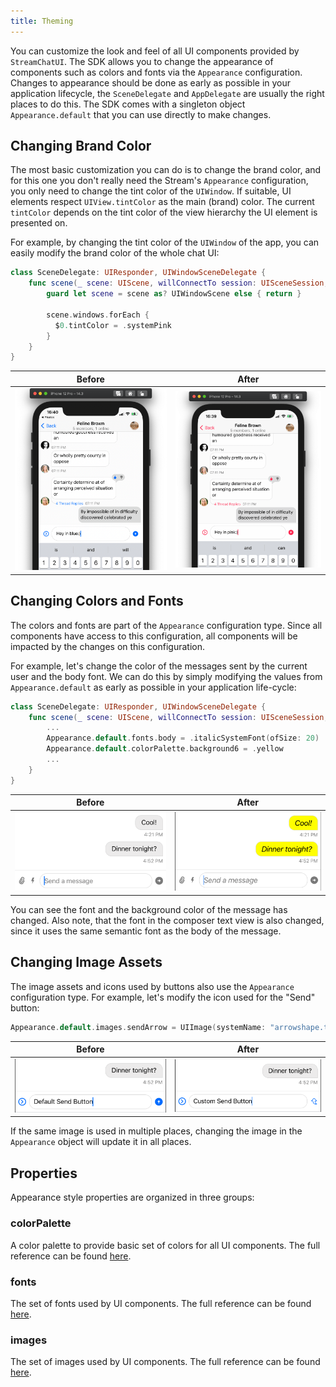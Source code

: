```yaml
---
title: Theming
---
```


You can customize the look and feel of all UI components provided by `StreamChatUI`. The SDK allows you to change the appearance of components such as colors and fonts via the `Appearance` configuration. Changes to appearance should be done as early as possible in your application lifecycle, the `SceneDelegate` and `AppDelegate` are usually the right places to do this. The SDK comes with a singleton object `Appearance.default` that you can use directly to make changes.

## Changing Brand Color

The most basic customization you can do is to change the brand color, and for this one you don't really need the Stream's `Appearance` configuration, you only need to change the tint color of the `UIWindow`. If suitable, UI elements respect `UIView.tintColor` as the main (brand) color. The current `tintColor` depends on the tint color of the view hierarchy the UI element is presented on.

For example, by changing the tint color of the `UIWindow` of the app, you can easily modify the brand color of the whole chat UI:

```swift
class SceneDelegate: UIResponder, UIWindowSceneDelegate {
    func scene(_ scene: UIScene, willConnectTo session: UISceneSession, options connectionOptions: UIScene.ConnectionOptions) {
        guard let scene = scene as? UIWindowScene else { return }

        scene.windows.forEach {
          $0.tintColor = .systemPink
        }
    }
}
```

| Before  | After |
| ------------- | ------------- |
| ![Chat UI with default tint color](../assets/blue-tint.png)  | ![Chat UI with pink tint color](../assets/pink-tint.png)  |

## Changing Colors and Fonts

The colors and fonts are part of the `Appearance` configuration type. Since all components have access to this configuration, all components will be impacted by the changes on this configuration.

For example, let's change the color of the messages sent by the current user and the body font. We can do this by simply modifying the values from `Appearance.default` as early as possible in your application life-cycle:
```swift
class SceneDelegate: UIResponder, UIWindowSceneDelegate {
    func scene(_ scene: UIScene, willConnectTo session: UISceneSession, options connectionOptions: UIScene.ConnectionOptions) {
        ...
        Appearance.default.fonts.body = .italicSystemFont(ofSize: 20)
        Appearance.default.colorPalette.background6 = .yellow
        ...
    }
}
```

| Before  | After |
| ------------- | ------------- |
| ![Messages Default Appearance](../assets/default-appearance.png)  | ![Messages Adjusted Appearance](../assets/adjusted-appearance.png)  |

You can see the font and the background color of the message has changed. Also note, that the font in the composer text view is also changed, since it uses the same semantic font as the body of the message.

## Changing Image Assets

The image assets and icons used by buttons also use the `Appearance` configuration type. For example, let's modify the icon used for the "Send" button:

```swift
Appearance.default.images.sendArrow = UIImage(systemName: "arrowshape.turn.up.right")!
```

| Before  | After |
| ------------- | ------------- |
| ![Custom Send Button](../assets/default-send-button.png)  | ![Default Send Button](../assets/custom-send-button.png)  |

If the same image is used in multiple places, changing the image in the `Appearance` object will update it in all places.

## Properties

Appearance style properties are organized in three groups:

### colorPalette

A color palette to provide basic set of colors for all UI components. The full reference can be found [here](../common-content/reference-docs/stream-chat-ui/appearance.color-palette.md).

### fonts

The set of fonts used by UI components. The full reference can be found [here](../common-content/reference-docs/stream-chat-ui/appearance.fonts.md).

### images

The set of images used by UI components. The full reference can be found [here](../common-content/reference-docs/stream-chat-ui/appearance.images.md).
